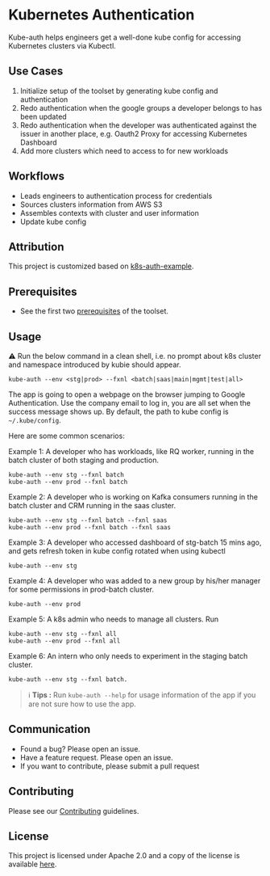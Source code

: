 # Kubernetes Authentication

Kube-auth helps engineers get a well-done kube config for accessing Kubernetes clusters via Kubectl.

## Use Cases
1. Initialize setup of the toolset by generating kube config and authentication
2. Redo authentication when the google groups a developer belongs to has been updated
3. Redo authentication when the developer was authenticated against the issuer in another place, e.g. Oauth2 Proxy for accessing Kubernetes Dashboard
4. Add more clusters which need to access to for new workloads  

## Workflows
* Leads engineers to authentication process for credentials
* Sources clusters information from AWS S3
* Assembles contexts with cluster and user information
* Update kube config

## Attribution
This project is customized based on [k8s-auth-example](https://github.com/pusher/k8s-auth-example).

## Prerequisites

* See the first two [prerequisites](https://github.com/Houzz/kube-atlas/tree/master/infra/toolset/README.md#prerequisites) of the toolset. 

## Usage

:warning: Run the below command in a clean shell, i.e. no prompt about k8s cluster and namespace introduced by kubie should appear.     

```
kube-auth --env <stg|prod> --fxnl <batch|saas|main|mgmt|test|all> 
```
The app is going to open a webpage on the browser jumping to Google Authentication. Use the company email to log in, you are all set when the success message shows up. By default, the path to kube config is `~/.kube/config`.

Here are some common scenarios:

Example 1: A developer who has workloads, like RQ worker, running in the batch cluster of both staging and production. 
```
kube-auth --env stg --fxnl batch
kube-auth --env prod --fxnl batch
```

Example 2: A developer who is working on Kafka consumers running in the batch cluster and CRM running in the saas cluster. 
```
kube-auth --env stg --fxnl batch --fxnl saas
kube-auth --env prod --fxnl batch --fxnl saas
```

Example 3: A developer who accessed dashboard of stg-batch 15 mins ago, and gets refresh token in kube config rotated when using kubectl  
```
kube-auth --env stg
```

Example 4: A developer who was added to a new group by his/her manager for some permissions in prod-batch cluster. 
```
kube-auth --env prod
```

Example 5: A k8s admin who needs to manage all clusters. Run 
```
kube-auth --env stg --fxnl all
kube-auth --env prod --fxnl all
```

Example 6: An intern who only needs to experiment in the staging batch cluster.
```
kube-auth --env stg --fxnl batch.
```

> :information_source: **Tips :** Run `kube-auth --help` for usage information of the app if you are not sure how to use the app.

## Communication

* Found a bug? Please open an issue.
* Have a feature request. Please open an issue.
* If you want to contribute, please submit a pull request

## Contributing
Please see our [Contributing](CONTRIBUTING.md) guidelines.

## License
This project is licensed under Apache 2.0 and a copy of the license is available [here](LICENSE).
